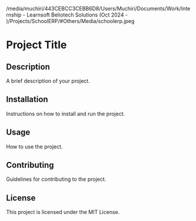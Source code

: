 /media/muchiri/443CEBCC3CEBB6D8/Users/Muchiri/Documents/Work/Internship - Learnsoft Beliotech Solutions (Oct 2024 - )/Projects/SchoolERP/#Others/Media/schoolerp.jpeg

# Project Title

## Description
A brief description of your project.

## Installation
Instructions on how to install and run the project.

## Usage
How to use the project.

## Contributing
Guidelines for contributing to the project.

## License
This project is licensed under the MIT License.
